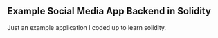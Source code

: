 ## Example Social Media App Backend in Solidity

Just an example application I coded up to learn solidity.
